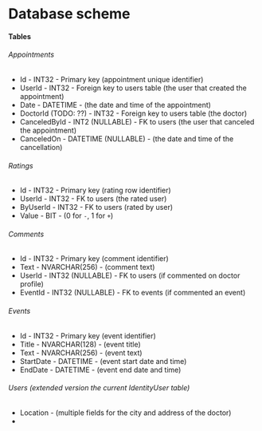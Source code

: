 # Database scheme

#### Tables

###### Appointments

* Id - INT32 - Primary key (appointment unique identifier)
* UserId - INT32 - Foreign key to users table (the user that created the appointment)
* Date - DATETIME - (the date and time of the appointment)
* DoctorId (TODO: ??) - INT32 - Foreign key to users table (the doctor)
* CanceledById - INT2 (NULLABLE) - FK to users (the user that canceled the appointment)
* CanceledOn - DATETIME (NULLABLE) - (the date and time of the cancellation)

###### Ratings

* Id - INT32 - Primary key (rating row identifier)
* UserId - INT32 - FK to users (the rated user)
* ByUserId - INT32 - FK to users (rated by user)
* Value - BIT - (0 for `-`, 1 for `+`)

###### Comments

* Id - INT32 - Primary key (comment identifier)
* Text - NVARCHAR(256) - (comment text)
* UserId - INT32 (NULLABLE) - FK to users (if commented on doctor profile)
* EventId - INT32 (NULLABLE) - FK to events (if commented an event)

###### Events

* Id - INT32 - Primary key (event identifier)
* Title - NVARCHAR(128) - (event title)
* Text - NVARCHAR(256) - (event text)
* StartDate - DATETIME - (event start date and time)
* EndDate - DATETIME - (event end date and time)

###### Users (extended version the current IdentityUser table)

* Location - (multiple fields for the city and address of the doctor)
* 
